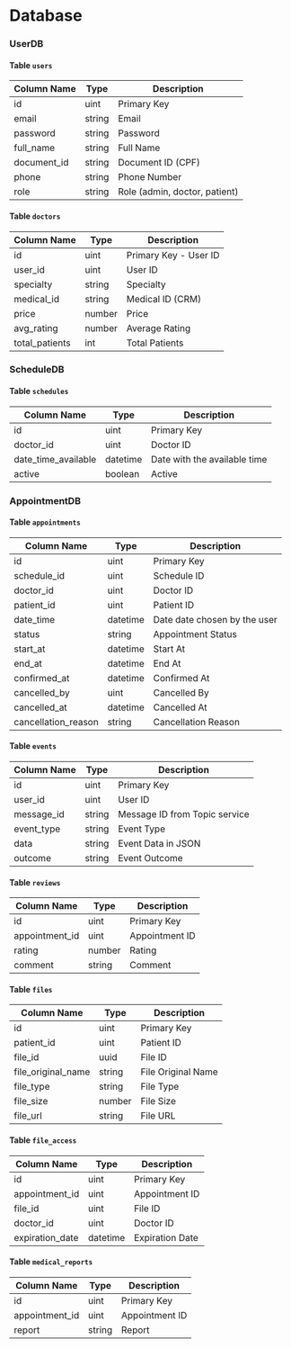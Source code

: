 # Database

### UserDB

#### Table `users`

| Column Name | Type   | Description                   |
| ----------- | ------ | ----------------------------- |
| id          | uint   | Primary Key                   |
| email       | string | Email                         |
| password    | string | Password                      |
| full_name   | string | Full Name                     |
| document_id | string | Document ID (CPF)             |
| phone       | string | Phone Number                  |
| role        | string | Role (admin, doctor, patient) |

#### Table `doctors`

| Column Name    | Type   | Description           |
| -------------- | ------ | --------------------- |
| id             | uint   | Primary Key - User ID |
| user_id        | uint   | User ID               |
| specialty      | string | Specialty             |
| medical_id     | string | Medical ID (CRM)      |
| price          | number | Price                 |
| avg_rating     | number | Average Rating        |
| total_patients | int    | Total Patients        |

### ScheduleDB

#### Table `schedules`

| Column Name         | Type     | Description                  |
| ------------------- | -------- | ---------------------------- |
| id                  | uint     | Primary Key                  |
| doctor_id           | uint     | Doctor ID                    |
| date_time_available | datetime | Date with the available time |
| active              | boolean  | Active                       |

### AppointmentDB

#### Table `appointments`

| Column Name         | Type     | Description                  |
| ------------------- | -------- | ---------------------------- |
| id                  | uint     | Primary Key                  |
| schedule_id         | uint     | Schedule ID                  |
| doctor_id           | uint     | Doctor ID                    |
| patient_id          | uint     | Patient ID                   |
| date_time           | datetime | Date date chosen by the user |
| status              | string   | Appointment Status           |
| start_at            | datetime | Start At                     |
| end_at              | datetime | End At                       |
| confirmed_at        | datetime | Confirmed At                 |
| cancelled_by        | uint     | Cancelled By                 |
| cancelled_at        | datetime | Cancelled At                 |
| cancellation_reason | string   | Cancellation Reason          |

#### Table `events`

| Column Name | Type   | Description                   |
| ----------- | ------ | ----------------------------- |
| id          | uint   | Primary Key                   |
| user_id     | uint   | User ID                       |
| message_id  | string | Message ID from Topic service |
| event_type  | string | Event Type                    |
| data        | string | Event Data in JSON            |
| outcome     | string | Event Outcome                 |

#### Table `reviews`

| Column Name    | Type   | Description    |
| -------------- | ------ | -------------- |
| id             | uint   | Primary Key    |
| appointment_id | uint   | Appointment ID |
| rating         | number | Rating         |
| comment        | string | Comment        |

#### Table `files`

| Column Name        | Type   | Description        |
| ------------------ | ------ | ------------------ |
| id                 | uint   | Primary Key        |
| patient_id         | uint   | Patient ID         |
| file_id            | uuid   | File ID            |
| file_original_name | string | File Original Name |
| file_type          | string | File Type          |
| file_size          | number | File Size          |
| file_url           | string | File URL           |

#### Table `file_access`

| Column Name     | Type     | Description     |
| --------------- | -------- | --------------- |
| id              | uint     | Primary Key     |
| appointment_id  | uint     | Appointment ID  |
| file_id         | uint     | File ID         |
| doctor_id       | uint     | Doctor ID       |
| expiration_date | datetime | Expiration Date |

#### Table `medical_reports`

| Column Name    | Type   | Description    |
| -------------- | ------ | -------------- |
| id             | uint   | Primary Key    |
| appointment_id | uint   | Appointment ID |
| report         | string | Report         |
